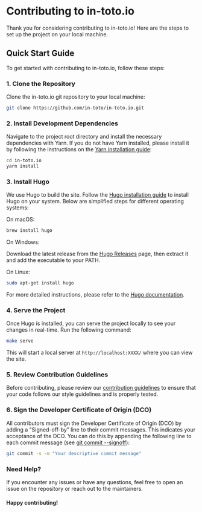# Contributing to in-toto.io

Thank you for considering contributing to in-toto.io! Here are the steps to set up the project on your local machine.

## Quick Start Guide

To get started with contributing to in-toto.io, follow these steps:

### 1. Clone the Repository

Clone the in-toto.io git repository to your local machine:

```sh
git clone https://github.com/in-toto/in-toto.io.git
```

### 2. Install Development Dependencies

Navigate to the project root directory and install the necessary dependencies with Yarn. If you do not have Yarn installed, please install it by following the instructions on the [Yarn installation guide](https://classic.yarnpkg.com/en/docs/install):

```sh
cd in-toto.io
yarn install
```

### 3. Install Hugo

We use Hugo to build the site. Follow the [Hugo installation guide](https://gohugo.io/installation/) to install Hugo on your system. Below are simplified steps for different operating systems:

On macOS:

```sh
brew install hugo
```

On Windows:

Download the latest release from the [Hugo Releases](https://github.com/gohugoio/hugo/releases) page, then extract it and add the executable to your PATH.

On Linux:

```sh
sudo apt-get install hugo
```

For more detailed instructions, please refer to the [Hugo documentation](https://gohugo.io/installation/).

### 4. Serve the Project

Once Hugo is installed, you can serve the project locally to see your changes in real-time. Run the following command:

```sh
make serve
```

This will start a local server at `http://localhost:XXXX/` where you can view the site.

### 5. Review Contribution Guidelines

Before contributing, please review our [contribution guidelines](https://github.com/in-toto/community/blob/main/CONTRIBUTING.md) to ensure that your code follows our style guidelines and is properly tested.

### 6. Sign the Developer Certificate of Origin (DCO)

All contributors must sign the Developer Certificate of Origin (DCO) by adding a "Signed-off-by" line to their commit messages. This indicates your acceptance of the DCO. You can do this by appending the following line to each commit message (see [git commit --signoff](https://git-scm.com/docs/git-commit#Documentation/git-commit.txt---signoff)):

```sh
git commit -s -m "Your descriptive commit message"
```

### Need Help?

If you encounter any issues or have any questions, feel free to open an issue on the repository or reach out to the maintainers.

#### Happy contributing!

